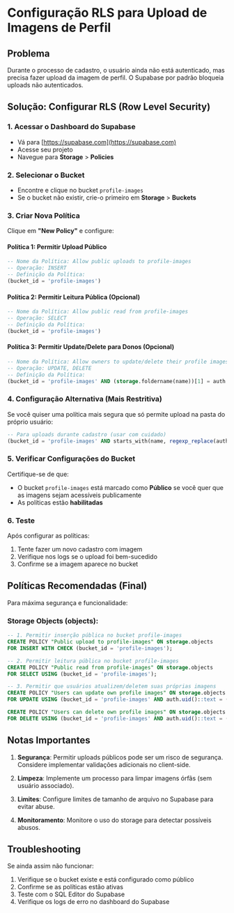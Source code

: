 # Configuração RLS para Upload de Imagens de Perfil

## Problema
Durante o processo de cadastro, o usuário ainda não está autenticado, mas precisa fazer upload da imagem de perfil. O Supabase por padrão bloqueia uploads não autenticados.

## Solução: Configurar RLS (Row Level Security)

### 1. Acessar o Dashboard do Supabase
- Vá para [https://supabase.com](https://supabase.com)
- Acesse seu projeto
- Navegue para **Storage** > **Policies**

### 2. Selecionar o Bucket
- Encontre e clique no bucket `profile-images`
- Se o bucket não existir, crie-o primeiro em **Storage** > **Buckets**

### 3. Criar Nova Política
Clique em **"New Policy"** e configure:

#### Política 1: Permitir Upload Público
```sql
-- Nome da Política: Allow public uploads to profile-images
-- Operação: INSERT
-- Definição da Política:
(bucket_id = 'profile-images')
```

#### Política 2: Permitir Leitura Pública (Opcional)
```sql
-- Nome da Política: Allow public read from profile-images  
-- Operação: SELECT
-- Definição da Política:
(bucket_id = 'profile-images')
```

#### Política 3: Permitir Update/Delete para Donos (Opcional)
```sql
-- Nome da Política: Allow owners to update/delete their profile images
-- Operação: UPDATE, DELETE
-- Definição da Política:
(bucket_id = 'profile-images' AND (storage.foldername(name))[1] = auth.uid()::text)
```

### 4. Configuração Alternativa (Mais Restritiva)
Se você quiser uma política mais segura que só permite upload na pasta do próprio usuário:

```sql
-- Para uploads durante cadastro (usar com cuidado)
(bucket_id = 'profile-images' AND starts_with(name, regexp_replace(auth.jwt() ->> 'sub', '-', '', 'g')))
```

### 5. Verificar Configurações do Bucket
Certifique-se de que:
- O bucket `profile-images` está marcado como **Público** se você quer que as imagens sejam acessíveis publicamente
- As políticas estão **habilitadas**

### 6. Teste
Após configurar as políticas:
1. Tente fazer um novo cadastro com imagem
2. Verifique nos logs se o upload foi bem-sucedido
3. Confirme se a imagem aparece no bucket

## Políticas Recomendadas (Final)

Para máxima segurança e funcionalidade:

### Storage Objects (objects):
```sql
-- 1. Permitir inserção pública no bucket profile-images
CREATE POLICY "Public upload to profile-images" ON storage.objects
FOR INSERT WITH CHECK (bucket_id = 'profile-images');

-- 2. Permitir leitura pública no bucket profile-images  
CREATE POLICY "Public read from profile-images" ON storage.objects
FOR SELECT USING (bucket_id = 'profile-images');

-- 3. Permitir que usuários atualizem/deletem suas próprias imagens
CREATE POLICY "Users can update own profile images" ON storage.objects
FOR UPDATE USING (bucket_id = 'profile-images' AND auth.uid()::text = (storage.foldername(name))[1]);

CREATE POLICY "Users can delete own profile images" ON storage.objects  
FOR DELETE USING (bucket_id = 'profile-images' AND auth.uid()::text = (storage.foldername(name))[1]);
```

## Notas Importantes

1. **Segurança**: Permitir uploads públicos pode ser um risco de segurança. Considere implementar validações adicionais no client-side.

2. **Limpeza**: Implemente um processo para limpar imagens órfãs (sem usuário associado).

3. **Limites**: Configure limites de tamanho de arquivo no Supabase para evitar abuse.

4. **Monitoramento**: Monitore o uso do storage para detectar possíveis abusos.

## Troubleshooting

Se ainda assim não funcionar:
1. Verifique se o bucket existe e está configurado como público
2. Confirme se as políticas estão ativas
3. Teste com o SQL Editor do Supabase
4. Verifique os logs de erro no dashboard do Supabase 
